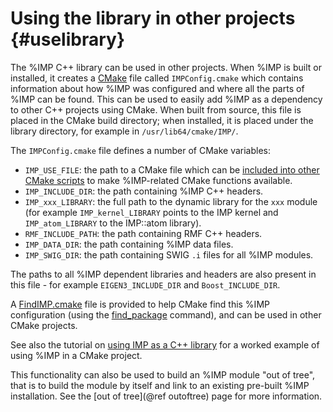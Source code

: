 Using the library in other projects {#uselibrary}
===================================

The %IMP C++ library can be used in other projects. When %IMP is built or
installed, it creates a [CMake](https://cmake.org/) file called
`IMPConfig.cmake` which contains information about how %IMP was configured
and where all the parts of %IMP can be found. This can be used to easily
add %IMP as a dependency to other C++ projects using CMake.
When built from source, this
file is placed in the CMake build directory; when installed, it is placed
under the library directory, for example in `/usr/lib64/cmake/IMP/`.

The `IMPConfig.cmake` file defines a number of CMake variables:

- `IMP_USE_FILE`: the path to a CMake file which can be
  [included into other CMake scripts](https://cmake.org/cmake/help/v3.13/command/include.html)
  to make %IMP-related CMake functions available.
- `IMP_INCLUDE_DIR`: the path containing %IMP C++ headers.
- `IMP_xxx_LIBRARY`: the full path to the dynamic library for the `xxx` module
  (for example `IMP_kernel_LIBRARY` points to the IMP kernel and
  `IMP_atom_LIBRARY` to the IMP::atom library).
- `RMF_INCLUDE_PATH`: the path containing RMF C++ headers.
- `IMP_DATA_DIR`: the path containing %IMP data files.
- `IMP_SWIG_DIR`: the path containing SWIG `.i` files for all %IMP modules.

The paths to all %IMP dependent libraries and headers are also present in
this file - for example `EIGEN3_INCLUDE_DIR` and `Boost_INCLUDE_DIR`.

A [FindIMP.cmake](https://github.com/salilab/pmi/blob/develop/tools/FindIMP.cmake)
file is provided to help CMake find this %IMP configuration (using the
[find_package](https://cmake.org/cmake/help/v3.13/command/find_package.html)
command), and can be used in other CMake projects. 

See also the tutorial on
[using IMP as a C++ library](https://integrativemodeling.org/tutorials/using_cpp/)
for a worked example of using %IMP in a CMake project.

This functionality can also be used to build an %IMP module "out of tree",
that is to build the module by itself and link to an existing pre-built
%IMP installation. See the [out of tree](@ref outoftree) page for more
information.
